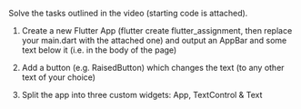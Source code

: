 Solve the tasks outlined in the video (starting code is attached).

1. Create a new Flutter App (flutter create flutter_assignment, then replace your main.dart with the attached one) and output an AppBar and some text below it (i.e. in the body of the page)

2. Add a button (e.g. RaisedButton) which changes the text (to any other text of your choice)

3. Split the app into three custom widgets: App, TextControl & Text
